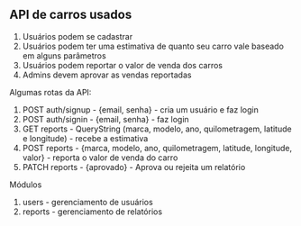 ## API de carros usados

1. Usuários podem se cadastrar
2. Usuários podem ter uma estimativa de quanto seu carro vale baseado em alguns parâmetros
3. Usuários podem reportar o valor de venda dos carros
4. Admins devem aprovar as vendas reportadas

Algumas rotas da API:

1. POST auth/signup - {email, senha} - cria um usuário e faz login
2. POST auth/signin - {email, senha} - faz login
3. GET reports - QueryString (marca, modelo, ano, quilometragem, latitude e longitude) - recebe a estimativa
4. POST reports - {marca, modelo, ano, quilometragem, latitude, longitude, valor} - reporta o valor de venda do carro
5. PATCH reports - {aprovado} - Aprova ou rejeita um relatório

Módulos

1. users - gerenciamento de usuários
2. reports - gerenciamento de relatórios
